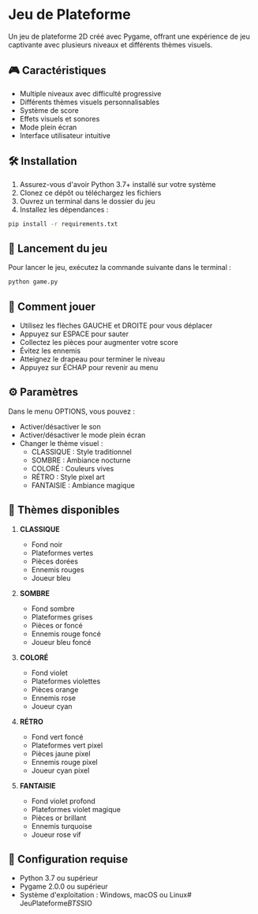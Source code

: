 # Jeu de Plateforme

Un jeu de plateforme 2D créé avec Pygame, offrant une expérience de jeu captivante avec plusieurs niveaux et différents thèmes visuels.

## 🎮 Caractéristiques

- Multiple niveaux avec difficulté progressive
- Différents thèmes visuels personnalisables
- Système de score
- Effets visuels et sonores
- Mode plein écran
- Interface utilisateur intuitive

## 🛠️ Installation

1. Assurez-vous d'avoir Python 3.7+ installé sur votre système
2. Clonez ce dépôt ou téléchargez les fichiers
3. Ouvrez un terminal dans le dossier du jeu
4. Installez les dépendances :
```bash
pip install -r requirements.txt
```

## 🚀 Lancement du jeu

Pour lancer le jeu, exécutez la commande suivante dans le terminal :
```bash
python game.py
```

## 🎯 Comment jouer

- Utilisez les flèches GAUCHE et DROITE pour vous déplacer
- Appuyez sur ESPACE pour sauter
- Collectez les pièces pour augmenter votre score
- Évitez les ennemis
- Atteignez le drapeau pour terminer le niveau
- Appuyez sur ÉCHAP pour revenir au menu

## ⚙️ Paramètres

Dans le menu OPTIONS, vous pouvez :
- Activer/désactiver le son
- Activer/désactiver le mode plein écran
- Changer le thème visuel :
  - CLASSIQUE : Style traditionnel
  - SOMBRE : Ambiance nocturne
  - COLORÉ : Couleurs vives
  - RÉTRO : Style pixel art
  - FANTAISIE : Ambiance magique

## 🎨 Thèmes disponibles

1. **CLASSIQUE**
   - Fond noir
   - Plateformes vertes
   - Pièces dorées
   - Ennemis rouges
   - Joueur bleu

2. **SOMBRE**
   - Fond sombre
   - Plateformes grises
   - Pièces or foncé
   - Ennemis rouge foncé
   - Joueur bleu foncé

3. **COLORÉ**
   - Fond violet
   - Plateformes violettes
   - Pièces orange
   - Ennemis rose
   - Joueur cyan

4. **RÉTRO**
   - Fond vert foncé
   - Plateformes vert pixel
   - Pièces jaune pixel
   - Ennemis rouge pixel
   - Joueur cyan pixel

5. **FANTAISIE**
   - Fond violet profond
   - Plateformes violet magique
   - Pièces or brillant
   - Ennemis turquoise
   - Joueur rose vif

## 🔧 Configuration requise

- Python 3.7 ou supérieur
- Pygame 2.0.0 ou supérieur
- Système d'exploitation : Windows, macOS ou Linux#   J e u P l a t e f o r m e _ B T S _ S I O  
 
